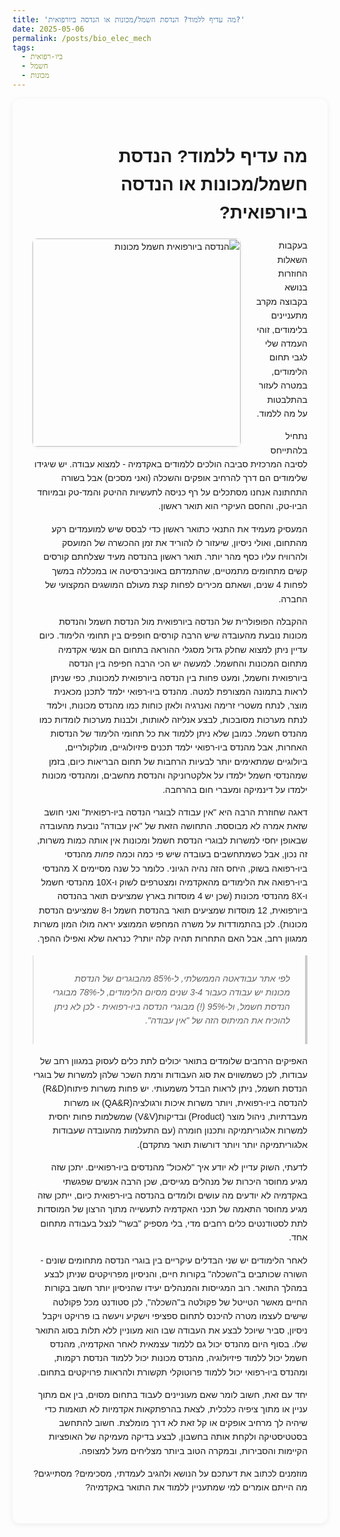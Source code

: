 ```yaml
---
title: 'מה עדיף ללמוד? הנדסת חשמל/מכונות או הנדסה ביורפואית?'
date: 2025-05-06
permalink: /posts/bio_elec_mech
tags:
  - ביו-רפואית
  - חשמל
  - מכונות
---
```

<div dir="rtl" style="font-family: Arial, sans-serif; line-height: 1.6; max-width: 800px; margin: auto; text-align: right; border-radius: 12px; box-shadow: 0 2px 8px rgba(0,0,0,0.07); padding: 32px;">
  <h1>מה עדיף ללמוד? הנדסת חשמל/מכונות או הנדסה ביורפואית?</h1>

  <img src="https://ranbenayoun.github.io/ranbe/images/הנדסהביורפואיתמכונותחשמל.png" alt="הנדסה ביורפואית חשמל מכונות" style="float: left; width: 333px; margin-right: 24px; margin-bottom: 16px; border-radius: 8px; box-shadow: 0 1px 4px rgba(0,0,0,0.08);" />

  <p>בעקבות השאלות החוזרות בנושא בקבוצה מקרב מתעניינים בלימודים, זוהי העמדה שלי לגבי תחום הלימודים, במטרה לעזור בהתלבטות על מה ללמוד.</p>

  <p>נתחיל בלהתייחס לסיבה המרכזית סביבה הולכים ללמודים באקדמיה - למצוא עבודה. יש שיגידו שלימודים הם דרך להרחיב אופקים והשכלה (ואני מסכים) אבל בשורה התחתונה אנחנו מסתכלים על רף כניסה לתעשיות ההיטק והמד-טק ובמיוחד הביו-טק, והחסם העיקרי הוא תואר ראשון.</p>

  <p>המעסיק מעמיד את התנאי כתואר ראשון כדי לבסס שיש למועמדים רקע מהתחום, ואולי ניסיון, שיעזור לו להוריד את זמן ההכשרה של המועסק ולהרוויח עליו כסף מהר יותר. תואר ראשון בהנדסה מעיד שצלחתם קורסים קשים מתחומים מתמטיים, שהתמדתם באוניברסיטה או במכללה במשך לפחות 4 שנים, ושאתם מכירים לפחות קצת מעולם המושגים המקצועי של החברה.</p>

  <p>ההקבלה הפופולרית של הנדסה ביורפואית מול הנדסת חשמל והנדסת מכונות נובעת מהעובדה שיש הרבה קורסים חופפים בין תחומי הלימוד. כיום עדיין ניתן למצוא שחלק גדול מסגלי ההוראה בתחום הם אנשי אקדמיה מתחום המכונות והחשמל. למעשה יש הכי הרבה חפיפה בין הנדסה ביורפואית וחשמל, ומעט פחות בין הנדסה ביורפואית למכונות, כפי שניתן לראות בתמונה המצורפת למטה. מהנדס ביו-רפואי ילמד לתכנן מכאנית מוצר, לנתח משטרי זרימה ואנרגיה ולאזן כוחות כמו מהנדס מכונות, וילמד לנתח מערכות מסובכות, לבצע אנליזה לאותות, ולבנות מערכות לומדות כמו מהנדס חשמל. כמובן שלא ניתן ללמוד את כל תחומי הלימוד של הנדסות האחרות, אבל מהנדס ביו-רפואי ילמד תכנים פיזיולוגיים, מולקולריים, ביולוגיים שמתאימים יותר לבעיות הרחבות של תחום הבריאות כיום, בזמן שמהנדסי חשמל ילמדו על אלקטרוניקה והנדסת מחשבים, ומהנדסי מכונות ילמדו על דינמיקה ומעברי חום בהרחבה.</p>

  <p>דאגה שחוזרת הרבה היא "אין עבודה לבוגרי הנדסה ביו-רפואית" ואני חושב שזאת אמרה לא מבוססת. התחושה הזאת של "אין עבודה" נובעת מהעובדה שבאופן יחסי למשרות לבוגרי הנדסת חשמל ומכונות אין אותה כמות משרות, זה נכון, אבל כשמתחשבים בעובדה שיש פי כמה וכמה <em>פחות</em> מהנדסי ביו-רפואה בשוק, היחס הזה נהיה הגיוני. כלומר כל שנה מסיימים X מהנדסי ביו-רפואה את הלימודים מהאקדמיה ומצטרפים לשוק ו-10X מהנדסי חשמל ו-8X מהנדסי מכונות (שכן יש 4 מוסדות בארץ שמציעים תואר בהנדסה ביורפואית, 12 מוסדות שמציעים תואר בהנדסת חשמל ו-8 שמציעים הנדסת מכונות). לכן בהתמודדות על משרה המחפש הממוצע יראה מולו המון משרות ממגוון רחב, אבל האם התחרות תהיה קלה יותר? כנראה שלא ואפילו ההפך.</p>
  <blockquote style="border-right: 4px solid #ccc; margin: 16px 0; padding: 12px 24px; font-style: italic;">

  <p>לפי אתר עבודאטה הממשלתי, ל-85% מהבוגרים של הנדסת מכונות יש עבודה כעבור 3-4 שנים מסיום הלימודים, ל-78% מבוגרי הנדסת חשמל, ול-95% (!) מבוגרי הנדסה ביו-רפואית - לכן לא ניתן להוכיח את המיתוס הזה של "אין עבודה".</p>
  </blockquote>
  <p>האפיקים הרחבים שלומדים בתואר יכולים לתת כלים לעסוק במגוון רחב של עבודות, לכן כשמשווים את סוג העבודות ורמת השכר שלהן למשרות של בוגרי הנדסת חשמל, ניתן לראות הבדל משמעותי. יש פחות משרות פיתוח(R&D) להנדסה ביו-רפואית, ויותר משרות איכות ורגולציה(QA&R) או משרות מעבדתיות, ניהול מוצר (Product) ובדיקות(V&V) שמשלמות פחות יחסית למשרות אלגוריתמיקה ותכנון חומרה (עם התעלמות מהעובדה שעבודות אלגוריתמיקה יותר ויותר דורשות תואר מתקדם).</p>

  <p>לדעתי, השוק עדיין לא יודע איך "לאכול" מהנדסים ביו-רפואיים. יתכן שזה מגיע מחוסר היכרות של מנהלים מגייסים, שכן הרבה אנשים שפגשתי באקדמיה לא יודעים מה עושים ולומדים בהנדסה ביו-רפואית כיום, ייתכן שזה מגיע מחוסר התאמה של תכני האקדמיה לתעשייה מתוך הרצון של המוסדות לתת לסטודנטים כלים רחבים מדי, בלי מספיק "בשר" לנצל בעבודה מתחום אחד.</p>

  <p>לאחר הלימודים יש שני הבדלים עיקריים בין בוגרי הנדסה מתחומים שונים - השורה שכותבים ב"השכלה" בקורות חיים, והניסיון מפרויקטים שניתן לבצע במהלך התואר. רוב המגייסות והמנהלים יעידו שהניסיון יותר חשוב בקורות החיים מאשר הטייטל של פקולטה ב"השכלה", לכן סטודנט מכל פקולטה שישים לעצמו מטרה להיכנס לתחום ספציפי וישקיע ויעשה בו פרויקט ויקבל ניסיון, סביר שיוכל לבצע את העבודה שבו הוא מעוניין ללא תלות בסוג התואר שלו. בסוף היום מהנדס יכול גם ללמוד עצמאית לאחר האקדמיה, מהנדס חשמל יכול ללמוד פיזיולוגיה, מהנדס מכונות יכול ללמוד הנדסת רקמות, ומהנדס ביו-רפואי יכול ללמוד פרוטוקלי תקשורת ולהראות פרויקטים בתחום.</p>

  <p>יחד עם זאת, חשוב לומר שאם מעוניינים לעבוד בתחום מסוים, בין אם מתוך עניין או מתוך ציפיה כלכלית, לצאת בהרפתקאות אקדמיות לא תואמות כדי שיהיה לך מרחיב אופקים או קל זאת לא דרך מומלצת. חשוב להתחשב בסטטיסטיקה ולקחת אותה בחשבון, לבצע בדיקה מעמיקה של האופציות הקיימות והסבירות, ובמקרה הטוב ביותר מצליחים מעל למצופה.</p>

  <p>מוזמנים לכתוב את דעתכם על הנושא ולהגיב לעמדתי, מסכימים? מסתייגים? מה הייתם אומרים למי שמתעניין ללמוד את התואר באקדמיה?</p>
</div>